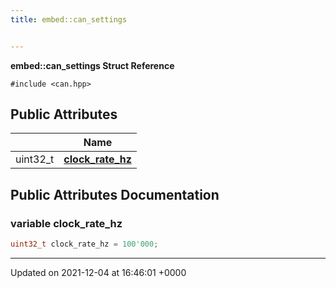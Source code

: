 ```yaml
---
title: embed::can_settings


---
```


**embed::can_settings Struct Reference**




`#include <can.hpp>`

## Public Attributes

|                | Name           |
| -------------- | -------------- |
| uint32_t | **[clock_rate_hz](classes/structembed_1_1can__settings/#variable-clock-rate-hz)**  |

## Public Attributes Documentation

### variable clock_rate_hz

```cpp
uint32_t clock_rate_hz = 100'000;
```


-------------------------------

Updated on 2021-12-04 at 16:46:01 +0000